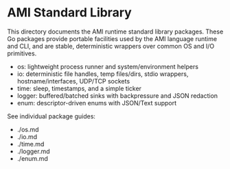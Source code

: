 # AMI Standard Library

This directory documents the AMI runtime standard library packages. These Go packages provide portable facilities used by the AMI language runtime and CLI, and are stable, deterministic wrappers over common OS and I/O primitives.

- os: lightweight process runner and system/environment helpers
- io: deterministic file handles, temp files/dirs, stdio wrappers, hostname/interfaces, UDP/TCP sockets
- time: sleep, timestamps, and a simple ticker
- logger: buffered/batched sinks with backpressure and JSON redaction
- enum: descriptor-driven enums with JSON/Text support

See individual package guides:

- ./os.md
- ./io.md
- ./time.md
- ./logger.md
- ./enum.md

